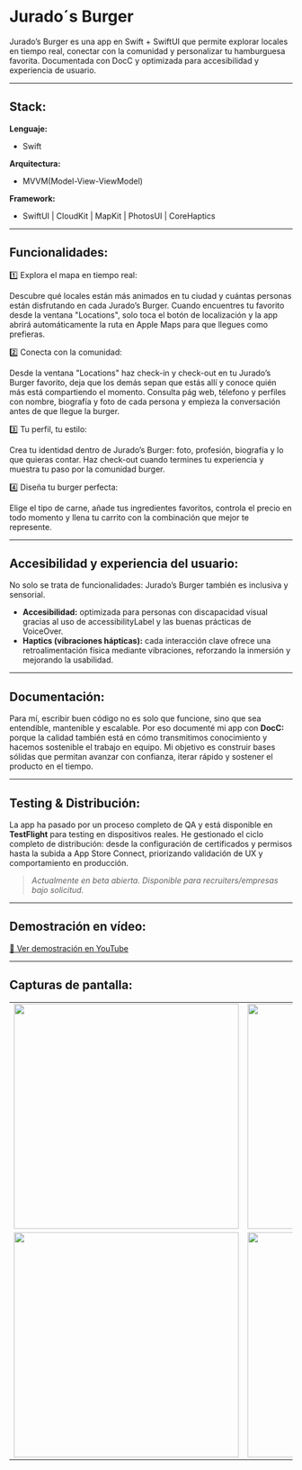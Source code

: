 # Jurado´s Burger
Jurado’s Burger es una app en Swift + SwiftUI que permite explorar locales en tiempo real, conectar con la comunidad y personalizar tu hamburguesa favorita. Documentada con DocC y optimizada para accesibilidad y experiencia de usuario.

---

## Stack:
**Lenguaje:**
- Swift
  
**Arquitectura:** 
- MVVM(Model-View-ViewModel)
  
**Framework:**
- SwiftUI | CloudKit | MapKit | PhotosUI | CoreHaptics

---
  
## Funcionalidades:

1️⃣ Explora el mapa en tiempo real:

Descubre qué locales están más animados en tu ciudad y cuántas personas están disfrutando en cada Jurado’s Burger. Cuando encuentres tu favorito desde la ventana  "Locations", solo toca el botón de localización y la app abrirá automáticamente la ruta en Apple Maps para que llegues como prefieras.

2️⃣ Conecta con la comunidad:

 Desde la ventana "Locations" haz check-in y check-out en tu Jurado’s Burger favorito, deja que los demás sepan que estás allí y conoce quién más está compartiendo el momento. Consulta pág web, télefono y     perfiles con nombre, biografía y foto de cada persona y empieza la conversación antes de que llegue la burger.  

3️⃣ Tu perfil, tu estilo: 

Crea tu identidad dentro de Jurado’s Burger: foto, profesión, biografía y lo que quieras contar. Haz check-out cuando termines tu experiencia y muestra tu paso por la comunidad burger.

4️⃣ Diseña tu burger perfecta: 

Elige el tipo de carne, añade tus ingredientes favoritos, controla el precio en todo momento y llena tu carrito con la combinación que mejor te represente.

---

## Accesibilidad y experiencia del usuario:
No solo se trata de funcionalidades: Jurado’s Burger también es inclusiva y sensorial.

- **Accesibilidad:** optimizada para personas con discapacidad visual gracias al uso de accessibilityLabel y las buenas prácticas de VoiceOver.
- **Haptics (vibraciones hápticas):** cada interacción clave ofrece una retroalimentación física mediante vibraciones, reforzando la inmersión y mejorando la usabilidad.

---

## Documentación:
Para mí, escribir buen código no es solo que funcione, sino que sea entendible, mantenible y escalable. Por eso documenté mi app con **DocC:** porque la calidad también está en cómo transmitimos conocimiento y hacemos sostenible el trabajo en equipo. Mi objetivo es construir bases sólidas que permitan avanzar con confianza, iterar rápido y sostener el producto en el tiempo.

---
## Testing & Distribución:
La app ha pasado por un proceso completo de QA y está disponible en **TestFlight** para testing en dispositivos reales. He gestionado el ciclo completo de distribución: desde la configuración de certificados y permisos hasta la subida a App Store Connect, priorizando validación de UX y comportamiento en producción.

> *Actualmente en beta abierta. Disponible para recruiters/empresas bajo solicitud.*

---

## Demostración en vídeo:
[🎥 Ver demostración en YouTube](https://youtu.be/F1Vpc6EQMIo?si=7noyBFnNcdGPZZlu)

---

## Capturas de pantalla:
<div align="center">
  <table>
    <tr>
      <td><img src="https://github.com/user-attachments/assets/759b82ee-a9e9-496d-946d-7f34278c201f" width="400"/></td>
      <td><img src="https://github.com/user-attachments/assets/85b8ece4-08d5-49b3-bf63-8441fadc14b5" width="400"/></td>
    </tr>
    <tr>
      <td><img src="https://github.com/user-attachments/assets/f84a41bd-8990-42f4-a85e-d38911148af0" width="400"/></td>
      <td><img src="https://github.com/user-attachments/assets/f8951580-3ca7-4101-bc10-2b005ef5f47c" width="400"/></td>
    </tr>
  </table>
</div>

